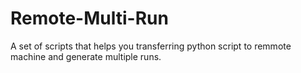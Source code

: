 # Remote-Multi-Run
A set of scripts that helps you transferring python script to remmote machine and generate multiple runs.
